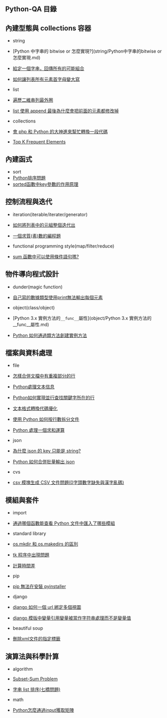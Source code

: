 ## Python-QA 目錄

## 內建型態與 collections 容器

* string
 * [Python 中字串的 bitwise or 怎麼實現?](string/Python中字串的bitwise or怎麼實現.md)
 * [給定一個字串，回傳所有的可能組合](string/給定一個字串，回傳所有的可能組合.md)
 * [如何讓列表所有元素首字母變大寫](string/如何讓列表所有元素首字母變大寫.md)

* list
 * [遍歷二維串列最外圈](list/遍歷二維串列最外圈.md)
 * [list 使用 append 最後為什麼會把前面的元素都修改掉](list/list使用append最後為什麼會把前面的元素都修改掉.md)

* collections
 * [會 php 和 Python 的大神進來幫忙轉換一段代碼](collections/會php和python的大神進來幫忙轉換一段代碼.md)
 * [Top K Frequent Elements](collections/Top_K_Frequent_Elements.md)

## 內建函式

* sort
 * [Python排序問題](sort/Python排序問題.md)
 * [sorted函數中key參數的作用原理](sort/sorted函數中key參數的作用原理.md)

## 控制流程與迭代

* iteration(iterable/iterater/generator)
 * [如何將列表中的元組整個迭代出](iteration/如何將列表中的元組整個迭代出來.md)
 * [一個求質(素)數的編程題](iteration/一個求質(素)數的編程題.md)

* functional programming style(map/filter/reduce)
 * [sum 函數中可以使用條件語句嗎?](fp/sum函數中可以使用條件語句嗎.md)

## 物件導向程式設計

* dunder(magic function)
 * [自己寫的數據類型使用print無法輸出每個元素](dunder/自己寫的數據類型使用print無法輸出每個元素.md) 

* object(class/object)
 * [Python 3.x 實例方法的`__func__`屬性](object/Python 3.x 實例方法的__func__屬性.md)
 * [Python 如何通過類方法創建實例方法](object/Python如何通過類方法創建實例方法.md)

## 檔案與資料處理
 
* file
 * [怎樣合併文檔中有重複部分的行](file/怎樣合併文檔中有重複部分的行.md)
 * [Python處理文本信息](file/Python處理文本信息.md)
 * [Python如何實現並行查找關鍵字所在的行](file/Python如何實現並行查找關鍵字所在的行.md)
 * [文本格式轉換代碼優化](file/文本格式轉換代碼優化.md)
 * [使用 Python 如何按行數拆分文件](file/使用Python如何按行數拆分文件.md)
 * [Python 處理一個求和運算](file/Python處理一個求和運算.md)

* json
 * [為什麼 json 的 key 只能是 string?](json/為什麼json的key只能是string.md)
 * [Python 如何合併批量輸出 json](json/Python如何合併批量輸出json.md)

* cvs
 * [csv 模塊生成 CSV 文件問題(0字頭數字缺失與漢字亂碼)](csv/csv模塊生成CSV文件問題(0字頭數字缺失與漢字亂碼).md)

## 模組與套件

* import
 * [通過哪個函數能查看 Python 文件中匯入了哪些模組](import/通過哪個函數能查看Python文件中匯入了哪些模組.md) 

* standard library
 * [os.mkdir 和 os.makedirs 的區別](standard_lib/os.mkdir和os.makedirs的區別.md) 
 * [tk 程序中出現問題](standard_lib/tk程序中出現問題.md)
 * [計算時間差](standard_lib/計算時間差.md)

* pip
 * [pip 無法在安裝 pyinstaller](pip/pip無法在安裝pyinstaller.md) 

* django
 * [django 如何一個 url 綁定多個視圖](django/django如何一個url綁定多個視圖.md)
 * [django 模版中變量引用變量被當作字符串處理而不是變量值](django/django模版中變量引用變量被當作字符串處理而不是變量值.md)

* beautiful soup
 * [刪除xml文件的指定標籤](bs/刪除xml文件的指定標籤.md)

## 演算法與科學計算

* algorithm
 * [Subset-Sum Problem](algorithm/subset_sum_problem.md)
 * [字串 list 排序(七橋問題)](algorithm/字串list排序(七橋問題).md)

* math
 * [Python怎麼通過input獲取矩陣](math/Python怎麼通過input獲取矩陣.md)

